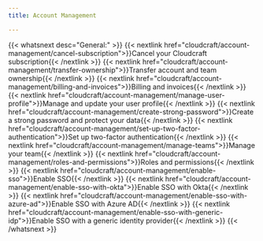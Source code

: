 ```yaml
---
title: Account Management

---
```


{{< whatsnext desc="General:" >}}
    {{< nextlink href="cloudcraft/account-management/cancel-subscription">}}Cancel your Cloudcraft subscription{{< /nextlink >}}
    {{< nextlink href="cloudcraft/account-management/transfer-ownership">}}Transfer account and team ownership{{< /nextlink >}}
    {{< nextlink href="cloudcraft/account-management/billing-and-invoices">}}Billing and invoices{{< /nextlink >}}
    {{< nextlink href="cloudcraft/account-management/manage-user-profile">}}Manage and update your user profile{{< /nextlink >}}
    {{< nextlink href="cloudcraft/account-management/create-strong-password">}}Create a strong password and protect your data{{< /nextlink >}}
    {{< nextlink href="cloudcraft/account-management/set-up-two-factor-authentication">}}Set up two-factor authentication{{< /nextlink >}}
    {{< nextlink href="cloudcraft/account-management/manage-teams">}}Manage your team{{< /nextlink >}}
    {{< nextlink href="cloudcraft/account-management/roles-and-permissions">}}Roles and permissions{{< /nextlink >}}
    {{< nextlink href="cloudcraft/account-management/enable-sso">}}Enable SSO{{< /nextlink >}}
    {{< nextlink href="cloudcraft/account-management/enable-sso-with-okta">}}Enable SSO with Okta{{< /nextlink >}}
    {{< nextlink href="cloudcraft/account-management/enable-sso-with-azure-ad">}}Enable SSO with Azure AD{{< /nextlink >}}
    {{< nextlink href="cloudcraft/account-management/enable-sso-with-generic-idp">}}Enable SSO with a generic identity provider{{< /nextlink >}}
{{< /whatsnext >}}
